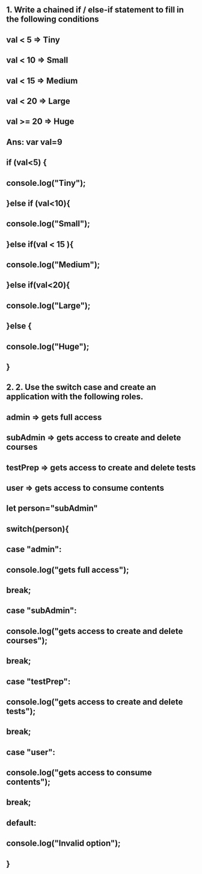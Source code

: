 ## 1. Write a chained if / else-if statement to fill in the following conditions

## val  < 5  =>  Tiny
## val  < 10  =>  Small
## val  < 15  =>  Medium
## val  < 20  => Large
## val  >= 20  => Huge 

## Ans: var val=9
## if (val<5) {
##     console.log("Tiny");
##     
## }else if (val<10){
##     console.log("Small");
##     
## }else if(val  < 15 ){
##     console.log("Medium");
## 
## }else if(val<20){
##     console.log("Large");
## }else {
##     console.log("Huge");
## }

## 2. 2.	Use the switch case and create an application with the following roles.

## admin => gets full access
## subAdmin => gets access to create and delete courses
## testPrep => gets access to create and delete tests
## user => gets access to consume contents

## let person="subAdmin"
## switch(person){
##     case "admin":
##         console.log("gets full access");
##         break;
## 
##     case "subAdmin":
##         console.log("gets access to create and delete courses");
##         break;
##     case "testPrep":
##         console.log("gets access to create and delete tests");
##         break;
##     case "user":
##         console.log("gets access to consume contents");
##         break;
##     default:
##         console.log("Invalid option");
## }



